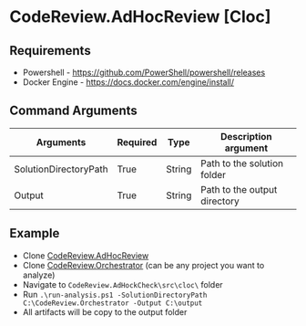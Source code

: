 # CodeReview.AdHocReview [Cloc]

## Requirements

- Powershell - https://github.com/PowerShell/powershell/releases
- Docker Engine - https://docs.docker.com/engine/install/

## Command Arguments

| Arguments             | Required | Type   | Description argument               |
|-----------------------|----------|--------|------------------------------------|
| SolutionDirectoryPath | True     | String | Path to the solution folder        |
| Output                | True     | String | Path to the output directory       |

## Example

- Clone [CodeReview.AdHocReview](https://github.com/GodelTech/CodeReview.AdHocReview)
- Clone [CodeReview.Orchestrator](https://github.com/GodelTech/CodeReview.Orchestrator) (can be any project you want to analyze)
- Navigate to `CodeReview.AdHockCheck\src\cloc\` folder
- Run `.\run-analysis.ps1 -SolutionDirectoryPath C:\CodeReview.Orchestrator -Output C:\output`
- All artifacts will be copy to the output folder 